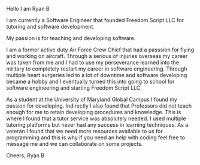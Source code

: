 Hello I am Ryan B

I am currently a Software Engineer that founded Freedom Script LLC for tutoring and software development.

My passion is for teaching and developing software.

I am a former active duty Air Force Crew Chief that had a passsion for flying and working on aircraft. Through a serious
of injuries overseas my career was taken from me and I had to use my perseverance learned into the military to completely
restart my career in software engineering. Through multiple heart surgeries led to a lot of downtime and software developing
became a hobby and I eventually turned this into going to school for software engineering and starting Freedom Script LLC.

As a student at the University of Maryland Global Campus I found my passion for developing. Indirectly I also found that 
Professors did not teach enough for me to retain developing procedures and knowledge. This is where I found that a tutor
service was absolutely needed. I used multiple tutoring platforms but never had any success in learning techniques. As a veteran
I found that we need more resources available to us for programming and this is why if you need an help with coding feel free 
to message me and we can collaborate on some projects.

Cheers,
Ryan B

<!---
RyanB8411/RyanB8411 is a ✨ special ✨ repository because its `README.md` (this file) appears on your GitHub profile.
You can click the Preview link to take a look at your changes.
--->
